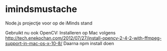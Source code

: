 imindsmustache
==============

Node.js projectje voor op de iMinds stand

Gebruikt nu ook OpenCV: 
Installeren op Mac volgens http://tech.enekochan.com/2012/07/27/install-opencv-2-4-2-with-ffmpeg-support-in-mac-os-x-10-8/
Daarna npm install doen